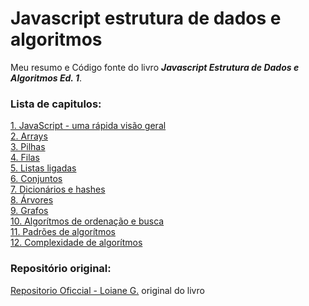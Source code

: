# Javascript estrutura de dados e algoritmos

Meu resumo e Código fonte do livro **_Javascript Estrutura de Dados e Algoritmos Ed. 1_**.


### Lista de capitulos:
  
[1. JavaScript - uma rápida visão geral](01-JavaScript-UmaRapidaVisaoGeral)    
[2. Arrays](02-Arrays/README.md)       
[3. Pilhas](03-Pilhas/README.md)  
[4. Filas](04-Filas/README.md)  
[5. Listas ligadas](05-Listas-ligadas/README.md)    
[6. Conjuntos](06-Conjuntos/README.md)  
[7. Dicionários e hashes](07-Dicionarios-e-hashes/README.md)  
[8. Árvores](08-Arvores/README.md)  
[9. Grafos](09-Grafos/README.md)    
[10. Algorítmos de ordenação e busca](10-Algoritmos-de-ordenacao-e-busca/README.md)  
[11. Padrões de algorítmos](11-Padroes-de-algoritmos/README.md)  
[12. Complexidade de algorítmos](12-Complexidade-de-algoritmos/README.md)  

### Repositório original:

[Repositorio Oficcial - Loiane G.](https://github.com/loiane/javascript-datastructures-algorithms/) original do livro
